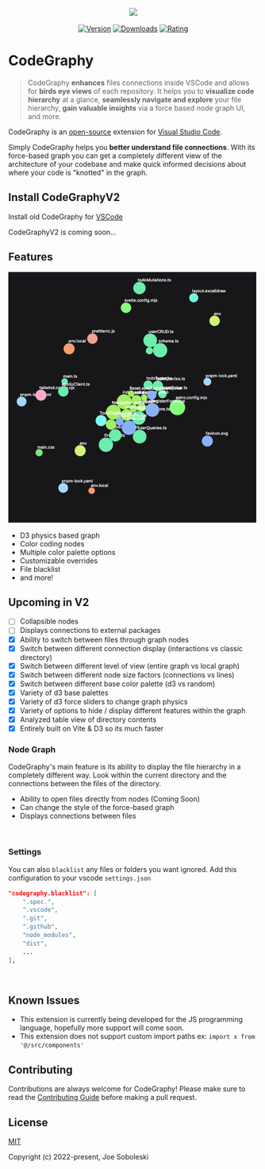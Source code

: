 <p align="center">
  <img src="https://user-images.githubusercontent.com/26047842/177056994-e6be0cd0-6e18-40c1-a254-ae847c62ffaf.png" />
 </p>

 <p align="center">
  <a href="https://marketplace.visualstudio.com/items?itemName=codegraphy.codegraphy"><img src="https://img.shields.io/visual-studio-marketplace/v/codegraphy.codegraphy" alt="Version"></a>
  <a href="https://marketplace.visualstudio.com/items?itemName=codegraphy.codegraphy"><img src="https://img.shields.io/visual-studio-marketplace/d/codegraphy.codegraphy" alt="Downloads"></a>
  <a href="https://marketplace.visualstudio.com/items?itemName=codegraphy.codegraphy"><img src="https://img.shields.io/visual-studio-marketplace/stars/codegraphy.codegraphy" alt="Rating"></a>
</p>

# CodeGraphy

> CodeGraphy **enhances** files connections inside VSCode and allows for **birds eye views** of each repository. It helps you to **visualize code hierarchy** at a glance, **seamlessly navigate and explore** your file hierarchy, **gain valuable insights** via a force based node graph UI, and more.

CodeGraphy is an [open-source](https://github.com/joesobo/CodeGraphyV2 'Open CodeGraphyV2 on GitHub') extension for [Visual Studio Code](https://code.visualstudio.com).

Simply CodeGraphy helps you **better understand file connections**. With its force-based graph you can get a completely different view of the architecture of your codebase and make quick informed decisions about where your code is "knotted" in the graph.

## Install CodeGraphyV2

Install old CodeGraphy for [VSCode](https://marketplace.visualstudio.com/items?itemName=codegraphy.codegraphy)

CodeGraphyV2 is coming soon...

## Features

![screenshot](src/assets/img/screenshot1.png)

- D3 physics based graph
- Color coding nodes
- Multiple color palette options
- Customizable overrides
- File blacklist
- and more!

## Upcoming in V2

- [ ] Collapsible nodes
- [ ] Displays connections to external packages
- [x] Ability to switch between files through graph nodes
- [x] Switch between different connection display (interactions vs classic directory)
- [x] Switch between different level of view (entire graph vs local graph)
- [x] Switch between different node size factors (connections vs lines)
- [x] Switch between different base color palette (d3 vs random)
- [x] Variety of d3 base palettes
- [x] Variety of d3 force sliders to change graph physics
- [x] Variety of options to hide / display different features within the graph
- [x] Analyzed table view of directory contents
- [x] Entirely built on Vite & D3 so its much faster

### Node Graph

CodeGraphy's main feature is its ability to display the file hierarchy in a completely different way. Look within the current directory and the connections between the files of the directory.

- Ability to open files directly from nodes (Coming Soon)
- Can change the style of the force-based graph
- Displays connections between files

![]()

### Settings

You can also `blacklist` any files or folders you want ignored. Add this configuration to your vscode `settings.json`

```json
"codegraphy.blacklist": [
    ".spec.",
    ".vscode",
    ".git",
    ".github",
    "node_modules",
    "dist",
	...
],
```

![]()

## Known Issues

- This extension is currently being developed for the JS programming language, hopefully more support will come soon.
- This extension does not support custom import paths ex: `import x from '@/src/components'`

## Contributing

Contributions are always welcome for CodeGraphy! Please make sure to read the [Contributing Guide](https://github.com/joesobo/CodeGraphy/blob/main/.github/CONTRIBUTING.md) before making a pull request.

## License

[MIT](https://opensource.org/licenses/MIT)

Copyright (c) 2022-present, Joe Soboleski
